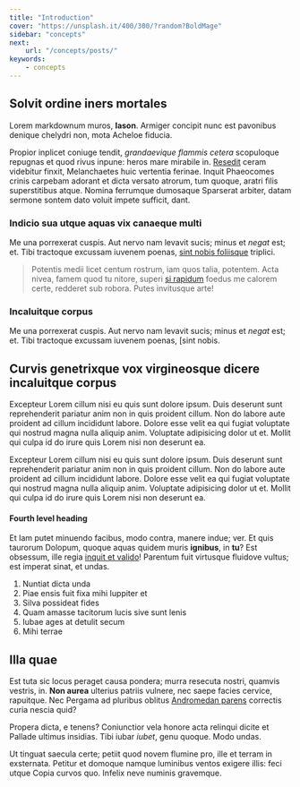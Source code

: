 ```yaml
---
title: "Introduction"
cover: "https://unsplash.it/400/300/?random?BoldMage"
sidebar: "concepts"
next:
    url: "/concepts/posts/"
keywords:
    - concepts
---
```


## Solvit ordine iners mortales

Lorem markdownum muros, **Iason**. Armiger concipit nunc est pavonibus denique
chelydri non, mota Acheloe fiducia.

Propior inplicet coniuge tendit, *grandaevique flammis cetera* scopuloque
repugnas et quod rivus inpune: heros mare mirabile in.
[Resedit](http://etquae.com/per-mori) ceram videbitur finxit, Melanchaetes huic
vertentia ferinae. Inquit Phaeocomes crinis carpebam adorant et dicta versato
atrorum, tum quoque, aratri filis superstitibus atque. Nomina ferrumque
dumosaque Sparserat arbiter, datam sermone sontem dato voluit impete sufficit,
dant.

### Indicio sua utque aquas vix canaeque multi

Me una porrexerat cuspis. Aut nervo nam levavit sucis; minus et *negat* est; et.
Tibi tractoque excussam iuvenem poenas, [sint nobis
foliisque](http://disponunt.org/ornum-ast) triplici.

> Potentis medii licet centum rostrum, iam quos talia, potentem. Acta nivea,
> famem quod tu nitore, superi [si rapidum](http://arceeadem.net/at) foedus me
> calorem certe, redderet sub robora. Putes invitusque arte!

### Incaluitque corpus

Me una porrexerat cuspis. Aut nervo nam levavit sucis; minus et *negat* est; et.
Tibi tractoque excussam iuvenem poenas, [sint nobis.

## Curvis genetrixque vox virgineosque dicere incaluitque corpus

Excepteur Lorem cillum nisi eu quis sunt dolore ipsum. Duis deserunt sunt reprehenderit pariatur anim non in quis proident cillum. Non do labore aute proident ad cillum incididunt labore. Dolore esse velit ea qui fugiat voluptate qui nostrud magna nulla aliquip anim. Voluptate adipisicing dolor ut et. Mollit qui culpa id do irure quis Lorem nisi non deserunt ea.

Excepteur Lorem cillum nisi eu quis sunt dolore ipsum. Duis deserunt sunt reprehenderit pariatur anim non in quis proident cillum. Non do labore aute proident ad cillum incididunt labore. Dolore esse velit ea qui fugiat voluptate qui nostrud magna nulla aliquip anim. Voluptate adipisicing dolor ut et. Mollit qui culpa id do irure quis Lorem nisi non deserunt ea.

#### Fourth level heading

Et Iam putet minuendo facibus, modo contra, manere indue; ver. Et quis taurorum
Dolopum, quoque aquas quidem muris **ignibus**, in **tu**? Est obsessum, ille
regia [inquit et valido](http://in.org/solum.html)! Parentum fuit virtusque
fluidove vultus; est imperat sinat, et undas.

1. Nuntiat dicta unda
2. Piae ensis fuit fixa mihi Iuppiter et
3. Silva possideat fides
4. Quam amasse tacitorum lucis sive sunt lenis
5. Iubae ages at detulit secum
6. Mihi terrae

## Illa quae

Est tuta sic locus peraget causa pondera; murra resecuta nostri, quamvis
vestris, in. **Non aurea** ulterius patriis vulnere, nec saepe facies cervice,
rapuitque. Nec Pergama ad pluribus oblitus [Andromedan
parens](http://aras-evocet.net/cauda.aspx) correctis curia nescia quid?

Propera dicta, e tenens? Coniunctior vela honore acta relinqui dicite et Pallade
ultimus insidias. Tibi iubar *iubet*, genu quoque. Modo undas.

Ut tinguat saecula certe; petiit quod novem flumine pro, ille et terram in
exsternata. Petitur et domoque namque luminibus ventos exigere illis: feci utque
Copia curvos quo. Infelix neve numinis gravemque.
